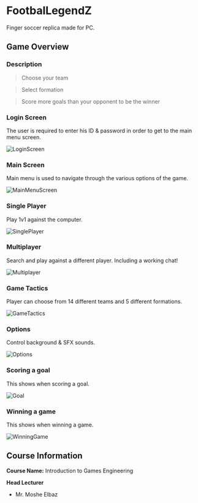 # FootbalLegendZ
Finger soccer replica made for PC.

## Game Overview
### Description
> Choose your team

> Select formation

> Score more goals than your opponent to be the winner

### Login Screen
The user is required to enter his ID & password in order to get to the main menu screen.

![LoginScreen](https://user-images.githubusercontent.com/12692788/55247509-dc695100-5258-11e9-853c-280b6aa6ce4f.jpg)

### Main Screen
Main menu is used to navigate through the various options of the game.

![MainMenuScreen](https://user-images.githubusercontent.com/12692788/55247637-3b2eca80-5259-11e9-9d86-1f17469addf6.jpg)

### Single Player 
Play 1v1 against the computer.

![SinglePlayer](https://user-images.githubusercontent.com/12692788/55247958-e6d81a80-5259-11e9-922f-941b760c0247.jpg)

### Multiplayer 
Search and play against a different player.
Including a working chat!

![Multiplayer](https://user-images.githubusercontent.com/12692788/55248535-0754a480-525b-11e9-88e7-4e1860b0024d.jpg)

### Game Tactics
Player can choose from 14 different teams and 5 different formations.

![GameTactics](https://user-images.githubusercontent.com/12692788/55248791-9497f900-525b-11e9-9ac1-ed6a4a6e97b5.jpg)

### Options
Control background & SFX sounds.

![Options](https://user-images.githubusercontent.com/12692788/55249008-230c7a80-525c-11e9-84d4-967871119a96.jpg)

### Scoring a goal
This shows when scoring a goal.

![Goal](https://user-images.githubusercontent.com/12692788/55249793-f5283580-525d-11e9-8b23-d54eaa426c33.jpg)

### Winning a game
This shows when winning a game.

![WinningGame](https://user-images.githubusercontent.com/12692788/55257377-c10a4000-5270-11e9-8af6-da6dcb63df86.jpg)

## Course Information
**Course Name:** Introduction to Games Engineering

**Head Lecturer** 
* Mr. Moshe Elbaz









